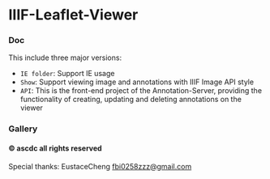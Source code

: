 # IIIF-Leaflet-Viewer

### Doc
This include three major versions:
* `IE folder`: Support IE usage
* `Show`: Support viewing image and annotations with IIIF Image API style
* `API`: This is the front-end project of the Annotation-Server, providing the functionality of creating, updating and deleting annotations on the viewer

### Gallery

#### © ascdc all rights reserved
Special thanks: EustaceCheng <fbi0258zzz@gmail.com>
